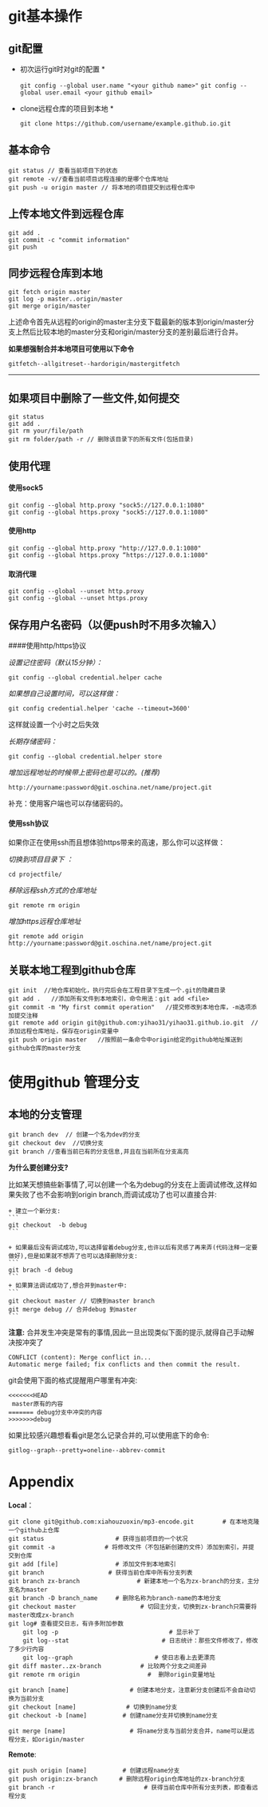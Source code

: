 # git基本操作

## git配置

* 初次运行git时对git的配置 *

    `git config --global user.name "<your github name>"`
    `git config --global user.email <your github email>`

* clone远程仓库的项目到本地 *

    `git clone https://github.com/username/example.github.io.git`

## 基本命令

    git status // 查看当前项目下的状态
    git remote -v//查看当前项目远程连接的是哪个仓库地址
    git push -u origin master // 将本地的项目提交到远程仓库中

## 上传本地文件到远程仓库

    git add .
    git commit -c "commit information"
    git push

## 同步远程仓库到本地

    git fetch origin master
    git log -p master..origin/master 
    git merge origin/master

上述命令首先从远程的origin的master主分支下载最新的版本到origin/master分支上然后比较本地的master分支和origin/master分支的差别最后进行合并。

**如果想强制合并本地项目可使用以下命令**

    gitfetch--allgitreset--hardorigin/mastergitfetch

---

## 如果项目中删除了一些文件,如何提交

    git status 
    git add . 
    git rm your/file/path
    git rm folder/path -r // 删除该目录下的所有文件(包括目录)

## 使用代理

#### 使用sock5

	git config --global http.proxy "sock5://127.0.0.1:1080"
	git config --global https.proxy "sock5://127.0.0.1:1080"

#### 使用http

	git config --global http.proxy "http://127.0.0.1:1080"
	git config --global https.proxy “https://127.0.0.1:1080"

#### 取消代理

	git config --global --unset http.proxy 
	git config --global --unset https.proxy 
	
## 保存用户名密码（以便push时不用多次输入）

####使用http/https协议

*设置记住密码（默认15分钟）：*

	git config --global credential.helper cache
	
*如果想自己设置时间，可以这样做：*

	git config credential.helper 'cache --timeout=3600'

这样就设置一个小时之后失效

*长期存储密码：*

	git config --global credential.helper store

*增加远程地址的时候带上密码也是可以的。(推荐)*

	http://yourname:password@git.oschina.net/name/project.git
	
补充：使用客户端也可以存储密码的。

#### 使用ssh协议

如果你正在使用ssh而且想体验https带来的高速，那么你可以这样做： 

*切换到项目目录下 ：*

	cd projectfile/
	
*移除远程ssh方式的仓库地址*

	git remote rm origin
	
*增加https远程仓库地址*

	git remote add origin http://yourname:password@git.oschina.net/name/project.git
	
## 关联本地工程到github仓库

    git init  //地仓库初始化，执行完后会在工程目录下生成一个.git的隐藏目录
    git add .   //添加所有文件到本地索引，命令用法：git add <file>
    git commit -m "My first commit operation"   //提交修改到本地仓库，-m选项添加提交注释
    git remote add origin git@github.com:yihao31/yihao31.github.io.git  //添加远程仓库地址，保存在origin变量中
    git push origin master   //按照前一条命令中origin给定的github地址推送到github仓库的master分支

# 使用github 管理分支

## 本地的分支管理

    git branch dev  // 创建一个名为dev的分支
    git checkout dev  //切换分支
    git branch //查看当前已有的分支信息,并且在当前所在分支高亮 

**为什么要创建分支?**

比如某天想搞些新事情了,可以创建一个名为debug的分支在上面调试修改,这样如果失败了也不会影响到origin branch,而调试成功了也可以直接合并: 

	+ 建立一个新分支:  
	```
    git checkout  -b debug 
	```

    + 如果最后没有调试成功,可以选择留着debug分支,也许以后有灵感了再来弄(代码注释一定要做好),但是如果就不想弄了也可以选择删除分支: 
    ```
    git brach -d debug
    ```
    + 如果算法调试成功了,想合并到master中:
    ```
    git checkout master // 切换到master branch
    git merge debug // 合并debug 到master
    ``` 
    

**注意:** 合并发生冲突是常有的事情,因此一旦出现类似下面的提示,就得自己手动解决按冲突了

    CONFLICT (content): Merge conflict in...
    Automatic merge failed; fix conflicts and then commit the result.

git会使用下面的格式提醒用户哪里有冲突:

    <<<<<<<HEAD
     master原有的内容
    ======= debug分支中冲突的内容
    >>>>>>>debug

如果比较感兴趣想看看git是怎么记录合并的,可以使用底下的命令:

    gitlog--graph--pretty=oneline--abbrev-commit

# Appendix

**Local**：

    git clone git@github.com:xiahouzuoxin/mp3-encode.git        # 在本地克隆一个github上仓库
    git status                    # 获得当前项目的一个状况
    git commit -a              # 将修改文件（不包括新创建的文件）添加到索引，并提交到仓库
    git add [file]                # 添加文件到本地索引
    git branch                  # 获得当前仓库中所有分支列表
    git branch zx-branch                # 新建本地一个名为zx-branch的分支，主分支名为master
    git branch -D branch_name     # 删除名称为branch-name的本地分支
    git checkout master                  # 切回主分支，切换到zx-branch只需要将master改成zx-branch
    git log# 查看提交日志，有许多附加参数
        git log -p                               # 显示补丁
        git log--stat                          # 日志统计：那些文件修改了，修改了多少行内容
        git log--graph                       # 使日志看上去更漂亮
    git diff master..zx-branch           # 比较两个分支之间差异
    git remote rm origin                   #  删除origin变量地址
    
    git branch [name]                 # 创建本地分支，注意新分支创建后不会自动切换为当前分支
    git checkout [name]              # 切换到name分支
    git checkout -b [name]          # 创建name分支并切换到name分支
    
    git merge [name]                  # 将name分支与当前分支合并，name可以是远程分支，如origin/master

**Remote**:

    git push origin [name]          # 创建远程name分支
    git push origin:zx-branch      # 删除远程origin仓库地址的zx-branch分支 
    git branch -r                         # 获得当前仓库中所有分支列表，即查看远程分支

